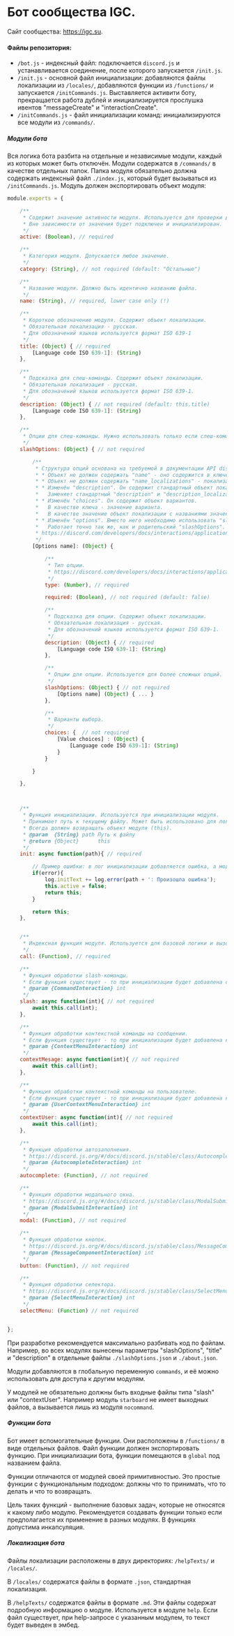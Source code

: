 # Бот сообщества IGC.

Сайт сообщества: https://igc.su.

#### Файлы репозитория:
- `/bot.js` - индексный файл: подключается `discord.js` и устанавливается соединение, после которого запускается `/init.js`.
- `/init.js` - основной файл инициализации: добавляются файлы локализации из `/locales/`, добавляются функции из `/functions/` и запускается `/initCommands.js`. Выставляется активити боту, прекращается работа дублей и инициализируется прослушка ивентов "messageCreate" и "interactionCreate".
- `/initCommands.js` - файл инициализации команд: инициализируются все модули из `/commands/`.

##### Модули бота
Вся логика бота разбита на отдельные и независимые модули, каждый из которых может быть отключён.
Модули содержатся в `/commands/` в качестве отдельных папок.
Папка модуля обязательно должна содержать индексный файл `./index.js`, который будет вызываться из `/initCommands.js`.
Модуль должен экспортировать объект модуля:
```js
module.exports = {

	/**
	 * Содержит значение активности модуля. Используется для проверки другими модулями.
	 * Вне зависимости от значения будет подключен и инициализирован.
	 */
	active: (Boolean), // required

	/**
	 * Категория модуля. Допускается любое значение.
	 */
	category: (String), // not required (default: "Остальные")

	/**
	 * Название модуля. Должно быть идентично названию файла.
	 */
	name: (String), // required, lower case only (!)

	/**
	 * Короткое обозначение модуля. Содержит объект локализации.
	 * Обязательная локализация - русская.
	 * Для обозначений языков используется формат ISO 639-1
	 */
	title: (Object) { // required
		[Language code ISO 639-1]: (String)
	},

	/**
	 * Подсказка для слеш-команды. Содержит объект локализации.
	 * Обязательная локализация - русская.
	 * Для обозначений языков используется формат ISO 639-1.
	 */
	description: (Object) { // not required (default: this.title)
		[Language code ISO 639-1]: (String)
	},

	/**
	 * Опции для слеш-команды. Нужно использовать только если слеш-команде нужны какие то опции.
	 */
	slashOptions: (Object) { // not required

		/**
		 * Структура опций основана на требуемой в документации API discord, однако содержит небольшие изменения:
		 * * Объект не должен содержать "name" - оно содержится в ключе объекта.
		 * * Объект не должен содержать "name_localizations" - локализация названий недопустима.
		 * * Изменён "description". Он содержит стандартный объект локализации.
		 *   Заменяет стандартный "description" и "description_localizations".
		 * * Изменён "choices". Он содержит объект вариантов.
		 *   В качестве ключа - значение варианта.
		 *   В качестве значение объект локализации с названиями значения.
		 * * Изменён "options". Вместо него необходимо использовать "slashOptions".
		 *   Работает точно так же, как и родительский "slashOptions".
		 * https://discord.com/developers/docs/interactions/application-commands#application-command-object-application-command-option-structure
		 */
		[Options name]: (Object) {

			/**
			 * Тип опции.
			 * https://discord.com/developers/docs/interactions/application-commands#application-command-object-application-command-option-type
			 */
			type: (Number), // required

			required: (Boolean), // not required (default: false)

			/**
			 * Подсказка для опции. Содержит объект локализации.
			 * Обязательная локализация - русская.
			 * Для обозначений языков используется формат ISO 639-1.
			 */
			description: (Object) { // required
 				[Language code ISO 639-1]: (String)
 			},

			/**
			 * Опции для опции. Используется для более сложных опций.
			 */
			slashOptions: (Object) { // not required
				[Options name] (Object) { ... }
			},

			/**
			 * Варианты выбора.
			 */
			choices: {  // not required
				[Value choices] : (Object) {
	 				[Language code ISO 639-1]: (String)
	 			}
			}

		}

	},



	/**
	 * Функция инициализации. Используется при инициализации модуля.
	 * Принимает путь к текущему файлу. Может быть использовано для логирования.
	 * Всегда должен возвращать объект модуля (this).
	 * @param  {String} path Путь к файлу
	 * @return {Object}      this
	 */
	init: async function(path){ // required

		// Пример ошибки: в лог инициализации добавляется ошибка, а модуль перестаёт быть активным.
		if(error){
			log.initText += log.error(path + ': Произошла ошибка');
			this.active = false;
			return this;
		}

		return this;
	},


	/**
	 * Индексная функция модуля. Используется для базовой логики и вызовов из входных функций
	 */
	call: (Function), // required

	/**
	 * Функция обработки slash-команды.
	 * Если функция существует - то при инициализации будет добавлена слеш-команда с данными модуля и slashOptions, если тот имеется.
	 * @param {CommandInteraction} int
	 */
	slash: async function(int){ // not required
		await this.call(int);
	},

	/**
	 * Функция обработки контекстной команды на сообщении.
	 * Если функция существует - то при инициализации будет добавлена контекстная-команда на сообщение.
	 * @param {ContextMenuInteraction} int
	 */
	contextMesage: async function(int){ // not required
		await this.call(int);
	},

	/**
	 * Функция обработки контекстной команды на пользователе.
	 * Если функция существует - то при инициализации будет добавлена контекстная-команда на пользователей.
	 * @param {UserContextMenuInteraction} int
	 */
	contextUser: async function(int){ // not required
		await this.call(int);
	},

	/**
	 * Функция обработки автозаполнения.
	 * https://discord.js.org/#/docs/discord.js/stable/class/AutocompleteInteraction
	 * @param {AutocompleteInteraction} int
	 */
	autocomplete: (Function), // not required

	/**
	 * Функция обработки модального окна.
	 * https://discord.js.org/#/docs/discord.js/stable/class/ModalSubmitInteraction
	 * @param {ModalSubmitInteraction} int
	 */
	modal: (Function), // not required

	/**
	 * Функция обработки кнопок.
	 * https://discord.js.org/#/docs/discord.js/stable/class/MessageComponentInteraction
	 * @param {MessageComponentInteraction} int
	 */
	button: (Function), // not required

	/**
	 * Функция обработки селектора.
	 * https://discord.js.org/#/docs/discord.js/stable/class/SelectMenuInteraction
	 * @param {SelectMenuInteraction} int
	 */
	selectMenu: (Function) // not required


};
```
При разработке рекомендуется максимально разбивать код по файлам. Например, во всех модулях вынесены параметры "slashOptions", "title" и "description" в отдельные файлы `./slashOptions.json` и `./about.json`.

Модули добавляются в глобальную переменную `commands`, и её можно использовать для доступа к другим модулям.

У модулей не обязательно должны быть входные файлы типа "slash" или "contextUser". Например модуль `starboard` не имеет выходных файлов, а вызывается лишь из модуля `nocommand`.

##### Функции бота
Бот имеет вспомогательные функции. Они расположены в `/functions/` в виде отдельных файлов.
Файл функции должен экспортировать функцию.
При инициализации бота, функции помещаются в `global` под названием файла.

Функции отличаются от модулей своей примитивностью. Это простые функции с функциональным подходом: должны что то принимать, что то делать и что то возвращать.

Цель таких функций - выполнение базовых задач, которые не относятся к какому либо модулю.
Рекомендуется создавать функции только если предполагается их применение в разных модулях.
В функциях допустима инкапсуляция.

##### Локализация бота
Файлы локализации расположены в двух директориях: `/helpTexts/` и `/locales/`.

В `/locales/` содержатся файлы в формате `.json`, стандартная локализация.

В `/helpTexts/` содержатся файлы в формате `.md`. Эти файлы содержат подробную информацию о модуле. Используется в модуле `help`.
Если файл существует, при help-запросе с указанным модулем, то текст будет выведен в эмбед.
